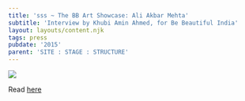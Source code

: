 ```yaml
---
title: 'sss ~ The BB Art Showcase: Ali Akbar Mehta'
subtitle: 'Interview by Khubi Amin Ahmed, for Be Beautiful India'
layout: layouts/content.njk
tags: press
pubdate: '2015'
parent: 'SITE : STAGE : STRUCTURE'
---
```



![](/static/img/4.-ali-akbar-mehta-site-stage-structure-2014_installation-view-©-aliakbarmehta.png)

Read [here](https://www.bebeautiful.in/lifestyle/art-and-culture/bb-art-showcase-ali-akbar-mehta-multidisciplinary-artist-from-mumbai)
